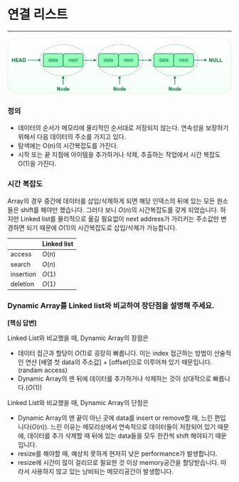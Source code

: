 # 연결 리스트

---

![img.png](../img/연결리스트.png)

### 정의
- 데이터의 순서가 메모리에 물리적인 순서대로 저장되지 않는다. 연속성을 보장하기 위해서 다음 데이터의 주소를 가지고 있다.
- 탐색에는 O(n)의 시간복잡도를 가진다.
- 시작 또는 끝 지점에 아이템을 추가하거나 삭제, 추출하는 작업에서 시간 복잡도 O(1)을 가진다.

### 시간 복잡도

Array의 경우 중간에 데이터를 삽입/삭제하게 되면 해당 인덱스의 뒤에 있는 모든 원소들은 shift를 해야만 했습니다. 그러다 보니 $O(n)$의 시간복잡도를 갖게 되었습니다. 하지만 Linked list를 물리적으로 옮길 필요없이 next address가 가리키는 주소값만 변경하면 되기 때문에 $O(1)$의 시간복잡도로 삽입/삭제가 가능합니다.

|  | Linked list |
| --- | --- |
| access | $O(n)$ |
| search | $O(n)$ |
| insertion | $O(1)$ |
| deletion | $O(1)$ |


### Dynamic Array를 Linked list와 비교하여 장단점을 설명해 주세요.

**[핵심 답변]**

Linked List와 비교했을 때, Dynamic Array의 장점은

- 데이터 접근과 할당이 $O(1)$로 굉장히 빠릅니다. 이는 index 접근하는 방법이 산술적인 연산 [배열 첫 data의 주소값] + [offset]으로 이루어져 있기 때문입니다. (randam access)
- Dynamic Array의 맨 뒤에 데이터를 추가하거나 삭제하는 것이 상대적으로 빠릅니다.($O(1)$)

Linked List와 비교했을 때, Dynamic Array의 단점은

- Dynamic Array의 맨 끝이 아닌 곳에 data를 insert or remove할 때, 느린 편입니다($O(n)$).  느린 이유는 메모리상에서 연속적으로 데이터들이 저장되어 있기 때문에, 데이터를 추가 삭제할 때 뒤에 있는 data들을 모두 한칸씩 shift 해야되기 때문입니다.
- resize를 해야할 때, 예상치 못하게 현저히 낮은 performance가 발생합니다.
- resize에 시간이 많이 걸리므로 필요한 것 이상 memory공간을 할당받습니다. 따라서 사용하지 않고 있는 낭비되는 메모리공간이 발생합니다.